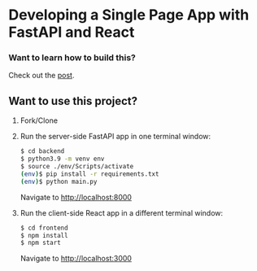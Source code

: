 # Developing a Single Page App with FastAPI and React

### Want to learn how to build this?

Check out the [post](https://testdriven.io/blog/fastapi-react/).

## Want to use this project?

1. Fork/Clone

1. Run the server-side FastAPI app in one terminal window:

   ```sh
   $ cd backend
   $ python3.9 -m venv env
   $ source ./env/Scripts/activate
   (env)$ pip install -r requirements.txt
   (env)$ python main.py
   ```

   Navigate to [http://localhost:8000](http://localhost:8000)

1. Run the client-side React app in a different terminal window:

   ```sh
   $ cd frontend
   $ npm install
   $ npm start
   ```

   Navigate to [http://localhost:3000](http://localhost:3000)
